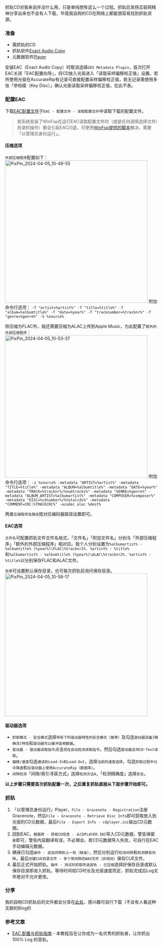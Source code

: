 抓轨CD对我来说并没什么用，只是单纯想有这么一个过程。抓轨后发扬互联网精神分享出来也不会有人下载，毕竟我自购的CD在网络上都能很容易找到抓轨资源。

### 准备

- 需抓轨的CD
- 抓轨软件[Exact Audio Copy](https://www.exactaudiocopy.de/)
- 元数据软件[Player](http://www.vuplayer.com/player.php)

安装EAC（Exact Audio Copy）时取消选择`GD3 Metadata Plugin`，首次打开EAC关闭「EAC配置向导」，将CD放入光驱进入「读取采样偏移校正值」设置。若所使用光驱在AccurateRip有记录可直接配置采样偏移校正值，若无记录需使用多张「参校碟（Key Disc）」确认光驱读取采样偏移校正值，在此不表。

### 配置EAC

下载[EAC配置文件](https://raw.githubusercontent.com/KawausoJyou/KawausoJyou.github.io/main/files/EACProfile.cfg)于`EAC - 配置文件 - 读取配置文件`中读取下载的配置文件。
> 若系统安装了WinFsp在运行EAC读取配置文件时（或是任何调用选择文件/目录的操作）都会引起EAC闪退，可使用[WinFsp提供的脚本](https://github.com/winfsp/winfsp/blob/master/tools/fix162.bat)解决，需要「以管理员身份运行」。

#### 压缩选项
`外部压缩程序`配置如下：
<img width="468" alt="PixPin_2024-04-05_10-49-55" src="https://github.com/KawausoJyou/KawausoJyou.github.io/assets/92703641/c4d0c521-fe2c-4541-a363-7e067dfdfb94">
附加命令行选项：
`-T "artist=%artist%" -T "title=%title%" -T "album=%albumtitle%" -T "date=%year%" -T "tracknumber=%tracknr%" -T "genre=%genre%" -5 %source%`

除压缩为FLAC外，我还需要压缩为ALAC上传到Apple Music，为此配置了`额外的外部压缩程序`：
<img width="468" alt="PixPin_2024-04-05_10-53-37" src="https://github.com/KawausoJyou/KawausoJyou.github.io/assets/92703641/75c5cc74-f1ca-4023-a9e7-ff2de3e7f884">
附加命令行选项：
`-i %source% -metadata "ARTIST=%artist%" -metadata "TITLE=%title%" -metadata "ALBUM=%albumtitle%" -metadata "DATE=%year%" -metadata "TRACK=%tracknr%/%numtracks%" -metadata "GENRE=%genre%" -metadata "ALBUM_ARTIST=%albumartist%" -metadata "COMPOSER=%composer%" -metadata "DISC=%cdnumber%/%totalcds%" -metadata "COMMENT=CRC:%TRACKCRC%" -acodec alac %dest%`

两者`压缩程序及路径`按对应编码器路径设置即可。

#### EAC选项

`文件名`可配置抓轨文件文件名格式，「文件名」「附加文件名」分别与「外部压缩程序」「额外的外部压缩程序」相对应。我个人分别设置为`%albumartist% - %albumtitle% (%year%)\FLAC\%tracknr2%. %artist% - %title%`和`%albumartist% - %albumtitle% (%year%)\ALAC\%tracknr2%. %artist% - %title%`以分别保存FLAC和ALAC文件。

`目录`可设置默认保存目录，也可每次抓轨前询问保存目录。
<img width="468" alt="PixPin_2024-04-05_10-58-17" src="https://github.com/KawausoJyou/KawausoJyou.github.io/assets/92703641/0cf99b20-8a3b-4b03-a7a5-b4897b9e3376">

#### 驱动器选项

- `抓取模式 - 安全模式`选择`带有下列驱动器特性的安全模式（推荐）`及勾选`驱动器具备[精确流]特性`和`驱动器可以缓冲音频数据`。
- `驱动器 - 驱动器读取指令`点击`现在自动检测读取指令`，然后勾选`驱动器支持CD-Text读取`。
- `偏移/速度`勾选`通读到Lead-In和Lead-Out`，选择`当前的速度选择`，勾选`抓取过程中允许降速`和`在驱动器上使用AccurateRip（数据库）`。
- `间隙检测`「间隙/索引寻获方式」选择`检测方法A`，「检测精确度」选择`安全`。

**以上步骤只需要首次抓轨配置一次，之后重复抓轨直接从下面步骤开始即可。**

### 抓轨

1. 「以管理员身份运行」Player，`File - Gracenote - Registration`注册Gracenote，然后`File - Gracenote - Retrieve Disc Info`即可获取放入到光驱的CD元数据，最后`File - Export Info - cdplayer.ini`输出CD元数据。
2. 回到EAC，`数据库 - 获取CD信息 - 从CDPLAYER.INI`导入CD元数据，警告弹窗`是`即可，警告内容翻译有误，不必理会。若CD元数据导入失败，可自行在EAC手动编辑元数据。
3. 确保已勾选`操作 - 追加间隙到上一轨（缺省）`，然后分别运行`检测间隙`和`检测静音间隙`，最后`创建CUE目录文件 - 多个带间隙的WAV文件（非规则）`保存CUE文件。
4. 最后正式开始抓轨。`操作 - 测试并抓取所选音轨 - 已压缩`选择好保存目录或默认保存目录即进入抓轨。等待时间视CD时长及光驱速度而定，抓轨完成后Log文件绝对不允许更改。

### 分享

我的自购CD抓轨后的文件都会分享在[此处](https://blog.kawauso.xyz/tag.html#%E5%88%86%E4%BA%AB)，感兴趣可自行下载（不会有人看这种无聊的Blog的

### 参考文章

- [EAC 配置与抓轨指南](https://zexwoo.blog/posts/tutorials/eac-ripping/) - 本教程旨在让你成为一名优秀的抓轨者，让你抓出 100% Log 的音轨。